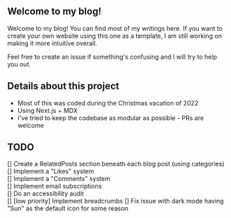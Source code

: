 ## Welcome to my blog!

Welcome to my blog! You can find most of my writings here. If you want to create your own website using this one as a template, I am still working on making it more intuitive overall.

Feel free to create an issue if something's confusing and I will try to help you out.


## Details about this project
- Most of this was coded during the Christmas vacation of 2022
- Using Next.js + MDX
- I've tried to keep the codebase as modular as possible - PRs are welcome

## TODO

[] Create a RelatedPosts section beneath each blog post (using categories)  
[] Implement a "Likes" system  
[] Implement a "Comments" system  
[] Implement email subscriptions  
[] Do an accessibility audit  
[] [low priority] Implement breadcrumbs
[] Fix issue with dark mode having "Sun" as the default icon for some reason